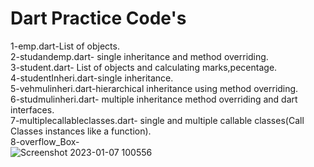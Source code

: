 # Dart Practice Code's

1-emp.dart-List of objects.<br/>
2-studandemp.dart- single inheritance and method overriding.<br/>
3-student.dart- List of objects and calculating marks,pecentage.<br/>
4-studentInheri.dart-single inheritance.<br/>
5-vehmulinheri.dart-hierarchical inheritance using method overriding.<br/>
6-studmulinheri.dart- multiple inheritance method overriding and dart interfaces.<br/>
7-multiplecallableclasses.dart- single and multiple callable classes(Call Classes instances like a function).</br>
8-overflow_Box-<br>
  ![Screenshot 2023-01-07 100556](https://user-images.githubusercontent.com/67632474/211131528-fd139836-ee17-4ecd-93fe-a32fdfd84515.png)
